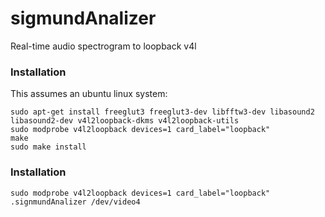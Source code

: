 # sigmundAnalizer

Real-time audio spectrogram to loopback v4l

### Installation

This assumes an ubuntu linux system:

```
sudo apt-get install freeglut3 freeglut3-dev libfftw3-dev libasound2 libasound2-dev v4l2loopback-dkms v4l2loopback-utils
sudo modprobe v4l2loopback devices=1 card_label="loopback"
make
sudo make install
```


### Installation
```
sudo modprobe v4l2loopback devices=1 card_label="loopback"
.signmundAnalizer /dev/video4
```

